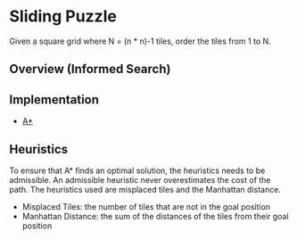 # Sliding Puzzle

Given a square grid where N = (n * n)-1 tiles, order the tiles from 1 to N.

Overview (Informed Search)
---

Implementation
---
- [A*](https://en.wikipedia.org/wiki/A*_search_algorithm)

Heuristics
---
To ensure that A* finds an optimal solution, the heuristics needs to be admissible. An admissible heuristic never overestimates the cost of the path. The heuristics used are misplaced tiles and the Manhattan distance.
- Misplaced Tiles: the number of tiles that are not in the goal position
- Manhattan Distance: the sum of the distances of the tiles from their goal position
